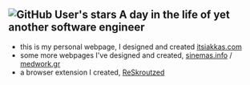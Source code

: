 ## ![GitHub User's stars](https://img.shields.io/github/stars/keybraker) A day in the life of yet another software engineer

* this is my personal webpage, I designed and created [itsiakkas.com](https://itsiakkas.com)
* some more webpages I've designed and created, [sinemas.info](https://sinemas.info) / [medwork.gr](https://medwork.gr)
* a browser extension I created, [ReSkroutzed](https://github.com/keybraker/reSkroutzed)
